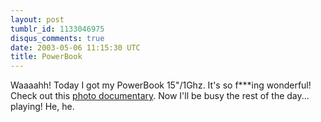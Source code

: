 ```yaml
---
layout: post
tumblr_id: 1133046975
disqus_comments: true
date: 2003-05-06 11:15:30 UTC
title: PowerBook
---
```


Waaaahh! Today I got my PowerBook 15"/1Ghz. It's so f***ing wonderful! Check out this <a href="http://rasmusandersson.se/rp13/photo.asp?v=photos/misc/030506%5F%2D%5FPowerBook/&#38;sid=13">photo documentary</a>. Now I'll be busy the rest of the day... playing! He, he.
